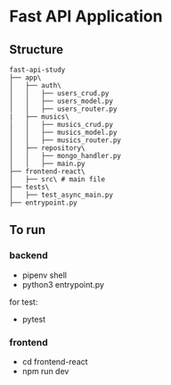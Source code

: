 # Fast API Application

## Structure

```
fast-api-study
├── app\
│   ├── auth\
│   │   ├── users_crud.py
│   │   ├── users_model.py
│   │   ├── users_router.py
|   ├── musics\
│   │   ├── musics_crud.py
│   │   ├── musics_model.py
│   │   ├── musics_router.py
│   ├── repository\
│   │   ├── mongo_handler.py
│   │   ├── main.py
├── frontend-react\
│   ├── src\ # main file
├── tests\
│   ├── test_async_main.py
├── entrypoint.py
```

## To run
### backend
- pipenv shell
- python3 entrypoint.py

for test:
- pytest

### frontend
- cd frontend-react
- npm run dev
